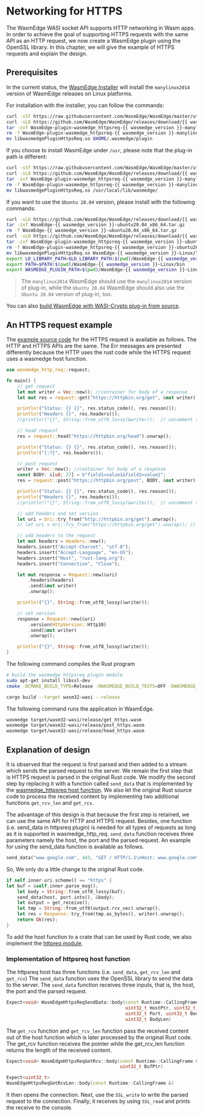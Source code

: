 # Networking for HTTPS

The WasmEdge WASI socket API supports HTTP networking in Wasm apps. In order to achieve the goal of supporting HTTPS requests with the same API as an HTTP request, we now create a WasmEdge plugin using the OpenSSL library. In this chapter, we will give the example of HTTPS requests and explain the design.

## Prerequisites

In the current status, the [WasmEdge Installer](../../quick_start/install.md) will install the `manylinux2014` version of WasmEdge releases on Linux platforms.

For installation with the installer, you can follow the commands:

```bash
curl -sSf https://raw.githubusercontent.com/WasmEdge/WasmEdge/master/utils/install.sh | bash -s -- -v {{ wasmedge_version }}
curl -sLO https://github.com/WasmEdge/WasmEdge/releases/download/{{ wasmedge_version }}/WasmEdge-plugin-wasmedge_httpsreq-{{ wasmedge_version }}-manylinux2014_x86_64.tar.gz
tar -zxf WasmEdge-plugin-wasmedge_httpsreq-{{ wasmedge_version }}-manylinux2014_x86_64.tar.gz
rm -f WasmEdge-plugin-wasmedge_httpsreq-{{ wasmedge_version }}-manylinux2014_x86_64.tar.gz
mv libwasmedgePluginHttpsReq.so $HOME/.wasmedge/plugin
```

If you choose to install WasmEdge under `/usr`, please note that the plug-in path is different:

```bash
curl -sSf https://raw.githubusercontent.com/WasmEdge/WasmEdge/master/utils/install.sh | bash -s -- -v {{ wasmedge_version }} -p /usr/local
curl -sLO https://github.com/WasmEdge/WasmEdge/releases/download/{{ wasmedge_version }}/WasmEdge-plugin-wasmedge_httpsreq-{{ wasmedge_version }}-manylinux2014_x86_64.tar.gz
tar -zxf WasmEdge-plugin-wasmedge_httpsreq-{{ wasmedge_version }}-manylinux2014_x86_64.tar.gz
rm -f WasmEdge-plugin-wasmedge_httpsreq-{{ wasmedge_version }}-manylinux2014_x86_64.tar.gz
mv libwasmedgePluginHttpsReq.so /usr/local/lib/wasmedge/
```

If you want to use the `Ubuntu 20.04` version, please install with the following commands:

```bash
curl -sLO https://github.com/WasmEdge/WasmEdge/releases/download/{{ wasmedge_version }}/WasmEdge-{{ wasmedge_version }}-ubuntu20.04_x86_64.tar.gz
tar -zxf WasmEdge-{{ wasmedge_version }}-ubuntu20.04_x86_64.tar.gz
rm -f WasmEdge-{{ wasmedge_version }}-ubuntu20.04_x86_64.tar.gz
curl -sLO https://github.com/WasmEdge/WasmEdge/releases/download/{{ wasmedge_version }}/WasmEdge-plugin-wasmedge_httpsreq-{{ wasmedge_version }}-ubuntu20.04_x86_64.tar.gz
tar -zxf WasmEdge-plugin-wasmedge_httpsreq-{{ wasmedge_version }}-ubuntu20.04_x86_64.tar.gz
rm -f WasmEdge-plugin-wasmedge_httpsreq-{{ wasmedge_version }}-ubuntu20.04_x86_64.tar.gz
mv libwasmedgePluginHttpsReq.so WasmEdge-{{ wasmedge_version }}-Linux/lib/wasmedge
export LD_LIBRARY_PATH=$LD_LIBRARY_PATH:$(pwd)/WasmEdge-{{ wasmedge_version }}-Linux/lib
export PATH=$PATH:$(pwd)/WasmEdge-{{ wasmedge_version }}-Linux/bin
export WASMEDGE_PLUGIN_PATH=$(pwd)/WasmEdge-{{ wasmedge_version }}-Linux/lib/wasmedge
```

> The `manylinux2014` WasmEdge should use the `manylinux2014` version of plug-in, while the `Ubuntu 20.04` WasmEdge should also use the `Ubuntu 20.04` version of plug-in, too.

You can also [build WasmEdge with WASI-Crypto plug-in from source](../../contribute/build_from_src/plugin_wasmedge_httpsreq.md).

## An HTTPS request example

The [example source code](https://github.com/2019zhou/wasmedge_http_req/blob/zhou/httpsreq/examples/get_https.rs) for the HTTPS request is available as follows. The HTTP and HTTPS APIs are the same. The Err messages are presented differently because the HTTP uses the rust code while the HTTPS request uses a wasmedge host function.

```rust
use wasmedge_http_req::request;

fn main() {
    // get request
    let mut writer = Vec::new(); //container for body of a response
    let mut res = request::get("https://httpbin.org/get", &mut writer).unwrap();

    println!("Status: {} {}", res.status_code(), res.reason());
    println!("Headers {}", res.headers());
    //println!("{}", String::from_utf8_lossy(&writer));  // uncomment this line to display the content of writer

    // head request
    res = request::head("https://httpbin.org/head").unwrap();

    println!("Status: {} {}", res.status_code(), res.reason());
    println!("{:?}", res.headers());

    // post request
    writer = Vec::new(); //container for body of a response
    const BODY: &[u8; 27] = b"field1=value1&field2=value2";
    res = request::post("https://httpbin.org/post", BODY, &mut writer).unwrap();

    println!("Status: {} {}", res.status_code(), res.reason());
    println!("Headers {}", res.headers());
    //println!("{}", String::from_utf8_lossy(&writer));  // uncomment this line to display the content of writer

    // add headers and set version
    let uri = Uri::try_from("http://httpbin.org/get").unwrap();
    // let uri = Uri::try_from("https://httpbin.org/get").unwrap(); // uncomment the line for https request

    // add headers to the request
    let mut headers = Headers::new();
    headers.insert("Accept-Charset", "utf-8");
    headers.insert("Accept-Language", "en-US");
    headers.insert("Host", "rust-lang.org");
    headers.insert("Connection", "Close");

    let mut response = Request::new(&uri)
        .headers(headers)
        .send(&mut writer)
        .unwrap();

    println!("{}", String::from_utf8_lossy(&writer));

    // set version
    response = Request::new(&uri)
        .version(HttpVersion::Http10)
        .send(&mut writer)
        .unwrap();

    println!("{}", String::from_utf8_lossy(&writer));
}
```

The following command compiles the Rust program

```bash
# build the wasmedge httpsreq plugin module
sudo apt-get install libssl-dev
cmake -DCMAKE_BUILD_TYPE=Release -DWASMEDGE_BUILD_TESTS=OFF -DWASMEDGE_PLUGIN_HTTPSREQ=On  .. && make -j4

cargo build --target wasm32-wasi --release
```

The following command runs the application in WasmEdge.

```bash
wasmedge target/wasm32-wasi/release/get_https.wasm
wasmedge target/wasm32-wasi/release/post_https.wasm
wasmedge target/wasm32-wasi/release/head_https.wasm
```

## Explanation of design

It is observed that the request is first parsed and then added to a stream which sends the parsed request to the server. We remain the first step that is HTTPS request is parsed in the original Rust code. We modify the second step by replacing it with a function called `send_data` that is implemented by the [wasmedge_httpsreq host function](https://github.com/WasmEdge/WasmEdge/tree/master/plugins/wasmedge_httpsreq). We also let the original Rust source code to process the received content by implementing two additional functions `get_rcv_len` and `get_rcv`.

The advantage of this design is that because the first step is retained, we can use the same API for HTTP and HTTPS request. Besides, one function (i.e. send_data in httpsreq plugin) is needed for all types of requests as long as it is supported in wasmedge_http_req. `send_data` function receives three parameters namely the host, the port and the parsed request. An example for using the send_data function is available as follows.

```Rust
send_data("www.google.com", 443, "GET / HTTP/1.1\nHost: www.google.com\r\nConnection: Close\r\nReferer: https://www.google.com/\r\n\r\n");
```

So, We only do a little change to the original Rust code.

```Rust
if self.inner.uri.scheme() == "https" {
let buf = &self.inner.parse_msg();
    let body = String::from_utf8_lossy(buf);
    send_data(host, port.into(), &body);
    let output = get_receive();
    let tmp = String::from_utf8(output.rcv_vec).unwrap();
    let res = Response::try_from(tmp.as_bytes(), writer).unwrap();
    return Ok(res);
}
```

To add the host function to a crate that can be used by Rust code, we also implement the [httpreq module](https://github.com/second-state/wasmedge_http_req).

### Implementation of httpsreq host function

The httpsreq host has three functions (i.e. `send_data`, `get_rcv_len` and `get_rcv`)
The `send_data` function uses the OpenSSL library to send the data to the server. The `send_data` function receives three inputs, that is, the host, the port and the parsed request.

```cpp
Expect<void> WasmEdgeHttpsReqSendData::body(const Runtime::CallingFrame &Frame,
                                            uint32_t HostPtr, uint32_t HostLen,
                                            uint32_t Port, uint32_t BodyPtr,
                                            uint32_t BodyLen)
```

The `get_rcv` function and `get_rcv_len` function pass the received content out of the host function which is later processed by the original Rust code. The get_rcv function receives the pointer while the get_rcv_len function returns the length of the received content.

```cpp
Expect<void> WasmEdgeHttpsReqGetRcv::body(const Runtime::CallingFrame &Frame,
                                          uint32_t BufPtr)

Expect<uint32_t>
WasmEdgeHttpsReqGetRcvLen::body(const Runtime::CallingFrame &)
```

It then opens the connection. Next, use the `SSL_write` to write the parsed request to the connection. Finally, it receives by using `SSL_read` and prints the receive to the console.
